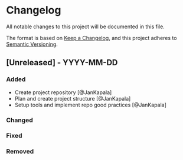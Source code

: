 # Changelog
All notable changes to this project will be documented in this file.

The format is based on [Keep a Changelog](https://keepachangelog.com/en/1.0.0/),
and this project adheres to [Semantic Versioning](https://semver.org/spec/v2.0.0.html).

## [Unreleased] - YYYY-MM-DD
### Added
- Create project repository [@JanKapala]
- Plan and create project structure [@JanKapala]
- Setup tools and implement repo good practices [@JanKapala]
### Changed
### Fixed
### Removed
